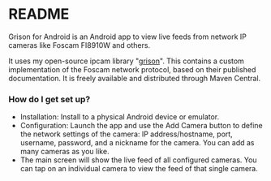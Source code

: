 # README #

Grison for Android is an Android app to view live feeds from network IP cameras like Foscam FI8910W and others.

It uses my open-source ipcam library "[grison](https://github.com/jtgeiger/grison)".  This contains a custom implementation of the Foscam network protocol, based on their published documentation.  It is freely available and distributed through Maven Central.

### How do I get set up? ###

* Installation: Install to a physical Android device or emulator.
* Configuration: Launch the app and use the Add Camera button to define the network settings of the camera: IP address/hostname, port, username, password, and a nickname for the camera.  You can add as many cameras as you like.
* The main screen will show the live feed of all configured cameras.  You can tap on an individual camera to view the feed of that single camera.
